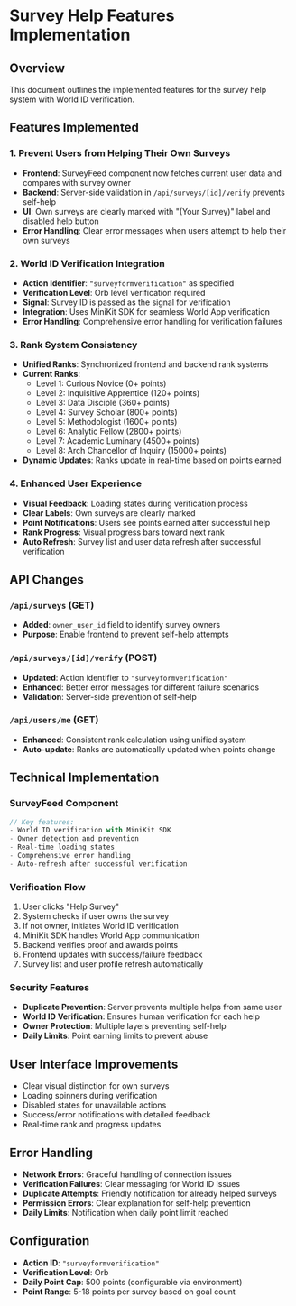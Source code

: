 # Survey Help Features Implementation

## Overview
This document outlines the implemented features for the survey help system with World ID verification.

## Features Implemented

### 1. Prevent Users from Helping Their Own Surveys
- **Frontend**: SurveyFeed component now fetches current user data and compares with survey owner
- **Backend**: Server-side validation in `/api/surveys/[id]/verify` prevents self-help
- **UI**: Own surveys are clearly marked with "(Your Survey)" label and disabled help button
- **Error Handling**: Clear error messages when users attempt to help their own surveys

### 2. World ID Verification Integration
- **Action Identifier**: `"surveyformverification"` as specified
- **Verification Level**: Orb level verification required
- **Signal**: Survey ID is passed as the signal for verification
- **Integration**: Uses MiniKit SDK for seamless World App verification
- **Error Handling**: Comprehensive error handling for verification failures

### 3. Rank System Consistency
- **Unified Ranks**: Synchronized frontend and backend rank systems
- **Current Ranks**:
  - Level 1: Curious Novice (0+ points)
  - Level 2: Inquisitive Apprentice (120+ points)
  - Level 3: Data Disciple (360+ points)
  - Level 4: Survey Scholar (800+ points)
  - Level 5: Methodologist (1600+ points)
  - Level 6: Analytic Fellow (2800+ points)
  - Level 7: Academic Luminary (4500+ points)
  - Level 8: Arch Chancellor of Inquiry (15000+ points)
- **Dynamic Updates**: Ranks update in real-time based on points earned

### 4. Enhanced User Experience
- **Visual Feedback**: Loading states during verification process
- **Clear Labels**: Own surveys are clearly marked
- **Point Notifications**: Users see points earned after successful help
- **Rank Progress**: Visual progress bars toward next rank
- **Auto Refresh**: Survey list and user data refresh after successful verification

## API Changes

### `/api/surveys` (GET)
- **Added**: `owner_user_id` field to identify survey owners
- **Purpose**: Enable frontend to prevent self-help attempts

### `/api/surveys/[id]/verify` (POST)
- **Updated**: Action identifier to `"surveyformverification"`
- **Enhanced**: Better error messages for different failure scenarios
- **Validation**: Server-side prevention of self-help

### `/api/users/me` (GET)
- **Enhanced**: Consistent rank calculation using unified system
- **Auto-update**: Ranks are automatically updated when points change

## Technical Implementation

### SurveyFeed Component
```typescript
// Key features:
- World ID verification with MiniKit SDK
- Owner detection and prevention
- Real-time loading states
- Comprehensive error handling
- Auto-refresh after successful verification
```

### Verification Flow
1. User clicks "Help Survey"
2. System checks if user owns the survey
3. If not owner, initiates World ID verification
4. MiniKit SDK handles World App communication
5. Backend verifies proof and awards points
6. Frontend updates with success/failure feedback
7. Survey list and user profile refresh automatically

### Security Features
- **Duplicate Prevention**: Server prevents multiple helps from same user
- **World ID Verification**: Ensures human verification for each help
- **Owner Protection**: Multiple layers preventing self-help
- **Daily Limits**: Point earning limits to prevent abuse

## User Interface Improvements
- Clear visual distinction for own surveys
- Loading spinners during verification
- Disabled states for unavailable actions
- Success/error notifications with detailed feedback
- Real-time rank and progress updates

## Error Handling
- **Network Errors**: Graceful handling of connection issues
- **Verification Failures**: Clear messaging for World ID issues
- **Duplicate Attempts**: Friendly notification for already helped surveys
- **Permission Errors**: Clear explanation for self-help prevention
- **Daily Limits**: Notification when daily point limit reached

## Configuration
- **Action ID**: `"surveyformverification"`
- **Verification Level**: Orb
- **Daily Point Cap**: 500 points (configurable via environment)
- **Point Range**: 5-18 points per survey based on goal count
